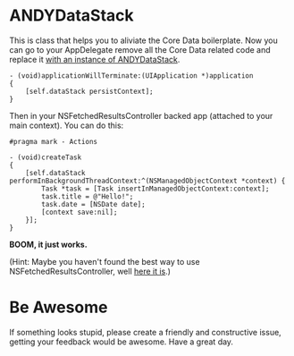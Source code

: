 ANDYDataStack
===================

This is class that helps you to aliviate the Core Data boilerplate. Now you can go to your AppDelegate remove all the Core Data related code and replace it [with an instance of ANDYDataStack](https://github.com/NSElvis/ANDYDataStack/blob/master/Demo/Demo/AppDelegate/ANDYAppDelegate.m#L38).

``` objc
- (void)applicationWillTerminate:(UIApplication *)application
{
    [self.dataStack persistContext];
}
```

Then in your NSFetchedResultsController backed app (attached to your main context). You can do this:

``` objc
#pragma mark - Actions

- (void)createTask
{
    [self.dataStack performInBackgroundThreadContext:^(NSManagedObjectContext *context) {
        Task *task = [Task insertInManagedObjectContext:context];
        task.title = @"Hello!";
        task.date = [NSDate date];
        [context save:nil];
    }];
}
```

**BOOM, it just works.**

(Hint: Maybe you haven't found the best way to use NSFetchedResultsController, well [here it is](https://github.com/NSElvis/ANDYFetchedResultsTableDataSource).)

Be Awesome
==========

If something looks stupid, please create a friendly and constructive issue, getting your feedback would be awesome. Have a great day.
